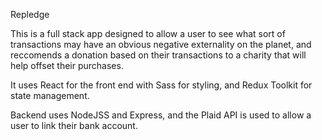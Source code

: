 Repledge

This is a full stack app designed to allow a user to see what sort of transactions may have an obvious negative externality on the planet, and reccomends a donation based on their transactions to a charity that will help offset their purchases.

It uses React for the front end with Sass for styling, and Redux Toolkit for state management.

Backend uses NodeJSS and Express, and the Plaid API is used to allow a user to link their bank account.
